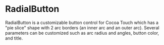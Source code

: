 RadialButton
============

RadialButton is a customizable button control for Cocoa Touch which has a
"pie slice" shape with 2 arc borders (an inner arc and an outer arc).
Several parameters can be customized such as arc radius and angles,
button color, and title.
